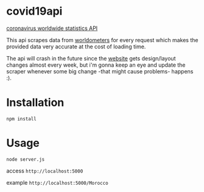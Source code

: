 # covid19api
[coronavirus worldwide statistics API](https://api19covid.herokuapp.com/)

This api scrapes data from [worldometers](https://www.worldometers.info/coronavirus/) for every request which makes the provided data very accurate at the cost of loading time.

The api will crash in the future since the [website](https://www.worldometers.info/coronavirus/) gets design/layout changes almost every week, but i'm gonna keep an eye and update the scraper whenever some big change -that might cause problems- happens :).

# Installation

```npm install```

# Usage

```node server.js```

access `http://localhost:5000`

example `http://localhost:5000/Morocco`